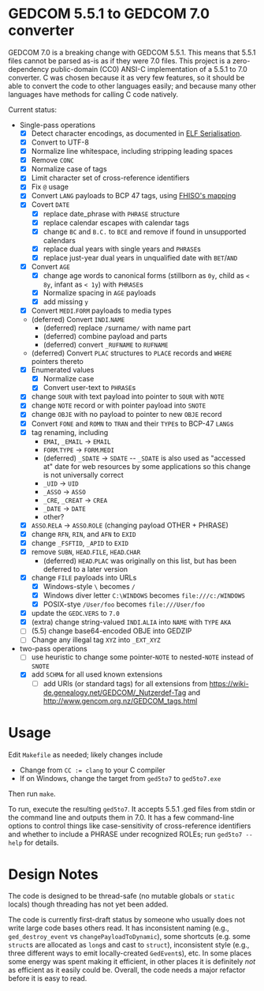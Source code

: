 # GEDCOM 5.5.1 to GEDCOM 7.0 converter

GEDCOM 7.0 is a breaking change with GEDCOM 5.5.1. This means that 5.5.1 files cannot be parsed as-is as if they were 7.0 files.
This project is a zero-dependency public-domain (CC0) ANSI-C implementation of a 5.5.1 to 7.0 converter.
C was chosen because it as very few features, so it should be able to convert the code to other languages easily;
and because many other languages have methods for calling C code natively.

Current status:

- Single-pass operations
    - [x] Detect character encodings, as documented in [ELF Serialisation](https://fhiso.org/TR/elf-serialisation).
    - [x] Convert to UTF-8
    - [x] Normalize line whitespace, including stripping leading spaces
    - [x] Remove `CONC`
    - [x] Normalize case of tags
    - [x] Limit character set of cross-reference identifiers
    - [x] Fix `@` usage
    - [x] Convert `LANG` payloads to BCP 47 tags, using [FHISO's mapping](https://github.com/fhiso/legacy-format/blob/master/languages.tsv)
    - [x] Covert `DATE`
        - [x] replace date_phrase with `PHRASE` structure
        - [x] replace calendar escapes with calendar tags
        - [x] change `BC` and `B.C.` to `BCE` and remove if found in unsupported calendars
        - [x] replace dual years with single years and `PHRASE`s
        - [x] replace just-year dual years in unqualified date with `BET`/`AND`
    - [x] Convert `AGE`
        - [x] change age words to canonical forms (stillborn as `0y`, child as `< 8y`, infant as `< 1y`) with `PHRASE`s
        - [x] Normalize spacing in `AGE` payloads
        - [x] add missing `y`
    - [x] Convert `MEDI`.`FORM` payloads to media types
    - (deferred) Convert `INDI`.`NAME`
        - (deferred) replace `/`surname`/` with name part
        - (deferred) combine payload and parts
        - (deferred) convert `_RUFNAME` to `RUFNAME`
    - (deferred) Convert `PLAC` structures to `PLACE` records and `WHERE` pointers thereto
    - [x] Enumerated values
        - [x] Normalize case
        - [x] Convert user-text to `PHRASE`s
    - [x] change `SOUR` with text payload into pointer to `SOUR` with `NOTE`
    - [x] change `NOTE` record or with pointer payload into `SNOTE`
    - [x] change `OBJE` with no payload to pointer to new `OBJE` record
    - [x] Convert `FONE` and `ROMN` to `TRAN` and their `TYPE`s to BCP-47 `LANG`s
    - [x] tag renaming, including
        - `EMAI`, `_EMAIL` → `EMAIL`
        - `FORM`.`TYPE` → `FORM`.`MEDI`
        - (deferred) `_SDATE` → `SDATE` -- `_SDATE` is also used as "accessed at" date for web resources by some applications so this change is not universally correct
        - `_UID` → `UID`
        - `_ASSO` → `ASSO`
        - `_CRE`, `_CREAT` → `CREA`
        - `_DATE` → `DATE`
        - other?
    - [x] `ASSO`.`RELA` → `ASSO`.`ROLE` (changing payload OTHER + PHRASE)
    - [x] change `RFN`, `RIN`, and `AFN` to `EXID`
    - [x] change `_FSFTID`, `_APID` to `EXID`
    - [x] remove `SUBN`, `HEAD`.`FILE`, `HEAD`.`CHAR`
        - (deferred) `HEAD`.`PLAC` was originally on this list, but has been deferred to a later version
    - [x] change `FILE` payloads into URLs
        - [x] Windows-style `\` becomes `/`
        - [x] Windows diver letter `C:\WINDOWS` becomes `file:///c:/WINDOWS`
        - [x] POSIX-stye `/User/foo` becomes `file:///User/foo`
    - [x] update the `GEDC`.`VERS` to `7.0`
    - [x] (extra) change string-valued `INDI`.`ALIA` into `NAME` with `TYPE` `AKA`
    - [ ] (5.5) change base64-encoded OBJE into GEDZIP
    - [ ] Change any illegal tag `XYZ` into `_EXT_XYZ`
- two-pass operations
    - [ ] use heuristic to change some pointer-`NOTE` to nested-`NOTE` instead of `SNOTE`
    - [x] add `SCHMA` for all used known extensions
        - [ ] add URIs (or standard tags) for all extensions from <https://wiki-de.genealogy.net/GEDCOM/_Nutzerdef-Tag> and <http://www.gencom.org.nz/GEDCOM_tags.html>

# Usage

Edit `Makefile` as needed; likely changes include

- Change from `CC := clang` to your C compiler
- If on Windows, change the target from `ged5to7` to `ged5to7.exe`

Then run `make`.

To run, execute the resulting `ged5to7`. It accepts 5.5.1 .ged files from stdin or the command line and outputs them in 7.0. It has a few command-line options to control things like case-sensitivity of cross-reference identifiers and whether to include a PHRASE under recognized ROLEs; run `ged5to7 --help` for details.

# Design Notes

The code is designed to be thread-safe (no mutable globals or `static` locals) though threading has not yet been added.

The code is currently first-draft status by someone who usually does not write large code bases others read.
It has inconsistent naming (e.g., `ged_destroy_event` vs `changePayloadToDynamic`),
some shortcuts (e.g. some `struct`s are allocated as `long`s and cast to `struct`),
inconsistent style (e.g., three different ways to emit locally-created `GedEvent`s),
etc.
In some places some energy was spent making it efficient, in other places it is definitely *not* as efficient as it easily could be.
Overall, the code needs a major refactor before it is easy to read.
